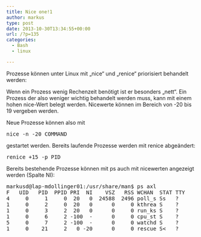 ```yaml
---
title: Nice one!1
author: markus
type: post
date: 2013-10-30T13:34:55+00:00
url: /?p=135
categories:
  - Bash
  - linux

---
```

Prozesse können unter Linux mit &#8222;nice&#8220; und &#8222;renice&#8220; priorisiert behandelt werden:
  
Wenn ein Prozess wenig Rechenzeit benötigt ist er besonders &#8222;nett&#8220;. Ein Prozess der also weniger wichtig behandelt werden muss, kann mit einem hohen nice-Wert belegt werden. Nicewerte können im Bereich von -20 bis 19 vergeben werden.
  
Neue Prozesse können also mit 

<pre>nice -n -20 COMMAND</pre>

gestartet werden. Bereits laufende Prozesse werden mit renice abgeändert: 

<pre>renice +15 -p PID</pre>

Bereits bestehende Prozesse können mit ps auch mit nicewerten angezeigt werden (Spalte NI): 

<pre>markusd@lap-mdollinger01:/usr/share/man$ ps axl
F   UID   PID  PPID PRI  NI    VSZ   RSS WCHAN  STAT TTY        TIME COMMAND
4     0     1     0  20   0  24588  2496 poll_s Ss   ?          0:01 /sbin/init
1     0     2     0  20   0      0     0 kthrea S    ?          0:00 [kthreadd]
1     0     3     2  20   0      0     0 run_ks S    ?          0:02 [ksoftirqd/0]
1     0     6     2 -100  -      0     0 cpu_st S    ?          0:00 [migration/0]
5     0     7     2 -100  -      0     0 watchd S    ?          0:00 [watchdog/0]
1     0    21     2   0 -20      0     0 rescue S&lt;   ?          0:00 [cpuset]</pre>